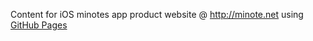 Content for iOS minotes app product website @ <http://minote.net> using [GitHub Pages](https://pages.github.com/)

